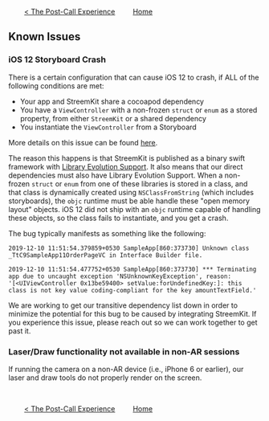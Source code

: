 &nbsp; &nbsp; &nbsp; &nbsp;
[< The Post-Call Experience](post-call.md)
&nbsp; &nbsp; &nbsp; &nbsp;
[Home](../README.md)

## Known Issues

### iOS 12 Storyboard Crash

There is a certain configuration that can cause iOS 12 to crash, if ALL of the following conditions are met:
* Your app and StreemKit share a cocoapod dependency
* You have a `ViewController` with a non-frozen  `struct` or `enum` as a stored property, from either `StreemKit` or a shared dependency
* You instantiate the `ViewController` from a Storyboard

More details on this issue can be found [here](https://bugs.swift.org/browse/SR-11969).

The reason this happens is that StreemKit is published as a binary swift framework with [Library Evolution Support](https://swift.org/blog/library-evolution/).  It also means that our direct dependencies must also have Library Evolution Support.  When a non-frozen `struct` or `enum` from one of these libraries is stored in a class, and that class is dynamically created using `NSClassFromString` (which includes storyboards), the `objc` runtime must be able handle these "open memory layout" objects.  iOS 12 did not ship with an `objc` runtime capable of handling these objects, so the class fails to instantiate, and you get a crash.

The bug typically manifests as something like the following:
```
2019-12-10 11:51:54.379859+0530 SampleApp[860:373730] Unknown class _TtC9SampleApp11OrderPageVC in Interface Builder file.

2019-12-10 11:51:54.477752+0530 SampleApp[860:373730] *** Terminating app due to uncaught exception 'NSUnknownKeyException', reason: '[<UIViewController 0x13be59400> setValue:forUndefinedKey:]: this class is not key value coding-compliant for the key amountTextField.'
```

We are working to get our transitive dependency list down in order to minimize the potential for this bug to be caused by integrating StreemKit.  If you experience this issue, please reach out so we can work together to get past it.


### Laser/Draw functionality not available in non-AR sessions

If running the camera on a non-AR device (i.e., iPhone 6 or earlier), our laser and draw tools do not properly render on the screen.

&nbsp;

&nbsp; &nbsp; &nbsp; &nbsp;
[< The Post-Call Experience](post-call.md)
&nbsp; &nbsp; &nbsp; &nbsp;
[Home](../README.md)
